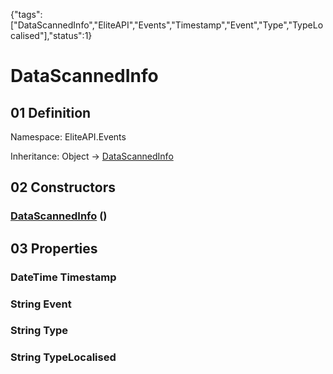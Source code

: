 {"tags":["DataScannedInfo","EliteAPI","Events","Timestamp","Event","Type","TypeLocalised"],"status":1}

# DataScannedInfo

## 01 Definition

Namespace: <span class='code'>EliteAPI.Events</span>

Inheritance: <span class='code'>Object</span> → <span class='code'>[DataScannedInfo](../../EliteAPI/Events/DataScannedInfo.html)</span>

## 02 Constructors

### <span class='code'>[DataScannedInfo](../../EliteAPI/Events/DataScannedInfo.html)</span> ()

## 03 Properties

### <span class='code'>DateTime</span> Timestamp

### <span class='code'>String</span> Event

### <span class='code'>String</span> Type

### <span class='code'>String</span> TypeLocalised

